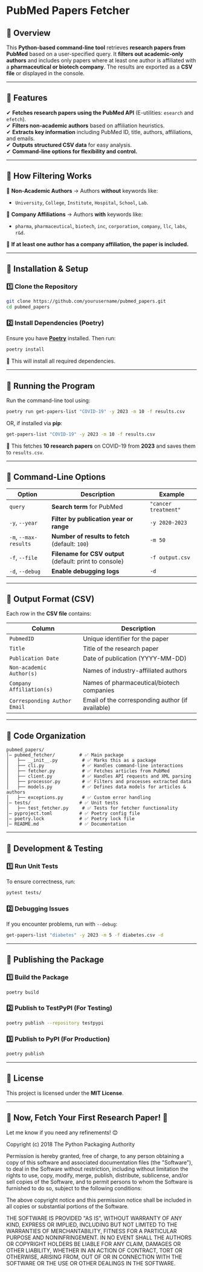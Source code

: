 # **PubMed Papers Fetcher**

## **📌 Overview**  
This **Python-based command-line tool** retrieves **research papers from PubMed** based on a user-specified query. It **filters out academic-only authors** and includes only papers where at least one author is affiliated with a **pharmaceutical or biotech company**. The results are exported as a **CSV file** or displayed in the console.  

---

## **🚀 Features**  
✔ **Fetches research papers using the PubMed API** (E-utilities: `esearch` and `efetch`).  
✔ **Filters non-academic authors** based on affiliation heuristics.  
✔ **Extracts key information** including PubMed ID, title, authors, affiliations, and emails.  
✔ **Outputs structured CSV data** for easy analysis.  
✔ **Command-line options for flexibility and control.**  

---

## **📌 How Filtering Works**  
🔹 **Non-Academic Authors** → Authors **without** keywords like:  
   - `University`, `College`, `Institute`, `Hospital`, `School`, `Lab`.  

🔹 **Company Affiliations** → Authors **with** keywords like:  
   - `pharma`, `pharmaceutical`, `biotech`, `inc`, `corporation`, `company`, `llc`, `labs`, `r&d`.  

🔹 **If at least one author has a company affiliation, the paper is included.**  

---

## **📌 Installation & Setup**  

### **1️⃣ Clone the Repository**  
```sh
git clone https://github.com/yourusername/pubmed_papers.git
cd pubmed_papers
```

### **2️⃣ Install Dependencies (Poetry)**  
Ensure you have **[Poetry](https://python-poetry.org/)** installed. Then run:  
```sh
poetry install
```
💪 This will install all required dependencies.  

---

## **📌 Running the Program**  
Run the command-line tool using:  
```sh
poetry run get-papers-list "COVID-19" -y 2023 -m 10 -f results.csv
```
OR, if installed via **pip**:
```sh
get-papers-list "COVID-19" -y 2023 -m 10 -f results.csv
```
💪 This fetches **10 research papers** on COVID-19 from **2023** and saves them to `results.csv`.  

---

## **📌 Command-Line Options**  
| **Option** | **Description** | **Example** |
|------------|----------------|-------------|
| `query` | **Search term** for PubMed | `"cancer treatment"` |
| `-y`, `--year` | **Filter by publication year or range** | `-y 2020-2023` |
| `-m`, `--max-results` | **Number of results to fetch** (default: `100`) | `-m 50` |
| `-f`, `--file` | **Filename for CSV output** (default: print to console) | `-f output.csv` |
| `-d`, `--debug` | **Enable debugging logs** | `-d` |

---

## **📌 Output Format (CSV)**  
Each row in the **CSV file** contains:  

| **Column** | **Description** |
|------------|----------------|
| `PubmedID` | Unique identifier for the paper |
| `Title` | Title of the research paper |
| `Publication Date` | Date of publication (YYYY-MM-DD) |
| `Non-academic Author(s)` | Names of industry-affiliated authors |
| `Company Affiliation(s)` | Names of pharmaceutical/biotech companies |
| `Corresponding Author Email` | Email of the corresponding author (if available) |

---

## **📌 Code Organization**  
```
pubmed_papers/
│— pubmed_fetcher/         # ✅ Main package
│   ├── __init__.py         # ✅ Marks this as a package
│   ├── cli.py              # ✅ Handles command-line interactions
│   ├── fetcher.py          # ✅ Fetches articles from PubMed
│   ├── client.py           # ✅ Handles API requests and XML parsing
│   ├── processor.py        # ✅ Filters and processes extracted data
│   ├── models.py           # ✅ Defines data models for articles & authors
│   ├── exceptions.py       # ✅ Custom error handling
│— tests/                  # ✅ Unit tests
│   ├── test_fetcher.py     # ✅ Tests for fetcher functionality
│— pyproject.toml          # ✅ Poetry config file
│— poetry.lock             # ✅ Poetry lock file
│— README.md               # ✅ Documentation
```

---

## **📌 Development & Testing**  
### **1️⃣ Run Unit Tests**  
To ensure correctness, run:  
```sh
pytest tests/
```

### **2️⃣ Debugging Issues**  
If you encounter problems, run with `--debug`:  
```sh
get-papers-list "diabetes" -y 2023 -m 5 -f diabetes.csv -d
```

---

## **📌 Publishing the Package**  
### **1️⃣ Build the Package**  
```sh
poetry build
```
### **2️⃣ Publish to TestPyPI (For Testing)**  
```sh
poetry publish --repository testpypi
```
### **3️⃣ Publish to PyPI (For Production)**  
```sh
poetry publish
```

---

## **📌 License**  
This project is licensed under the **MIT License**.  

---

## **🎯 Now, Fetch Your First Research Paper! 🚀**  
Let me know if you need any refinements! 😊




Copyright (c) 2018 The Python Packaging Authority

Permission is hereby granted, free of charge, to any person obtaining a copy
of this software and associated documentation files (the "Software"), to deal
in the Software without restriction, including without limitation the rights
to use, copy, modify, merge, publish, distribute, sublicense, and/or sell
copies of the Software, and to permit persons to whom the Software is
furnished to do so, subject to the following conditions:

The above copyright notice and this permission notice shall be included in all
copies or substantial portions of the Software.

THE SOFTWARE IS PROVIDED "AS IS", WITHOUT WARRANTY OF ANY KIND, EXPRESS OR
IMPLIED, INCLUDING BUT NOT LIMITED TO THE WARRANTIES OF MERCHANTABILITY,
FITNESS FOR A PARTICULAR PURPOSE AND NONINFRINGEMENT. IN NO EVENT SHALL THE
AUTHORS OR COPYRIGHT HOLDERS BE LIABLE FOR ANY CLAIM, DAMAGES OR OTHER
LIABILITY, WHETHER IN AN ACTION OF CONTRACT, TORT OR OTHERWISE, ARISING FROM,
OUT OF OR IN CONNECTION WITH THE SOFTWARE OR THE USE OR OTHER DEALINGS IN THE
SOFTWARE.
